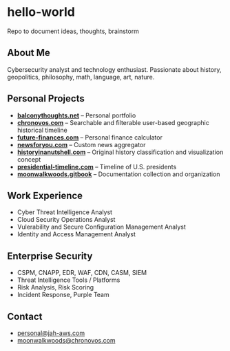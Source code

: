 # hello-world
Repo to document ideas, thoughts, brainstorm

## About Me
Cybersecurity analyst and technology enthusiast. 
Passionate about history, geopolitics, philosophy, math, language, art, nature.

## Personal Projects 
- **[balconythoughts.net](https://balconythoughts.net)** – Personal portfolio
- **[chronovos.com](https://chronovos.com)** – Searchable and filterable user-based geographic historical timeline
- **[future-finances.com](https://future-finances.com)** – Personal finance calculator
- **[newsforyou.com](https://newsforyou.com)** – Custom news aggregator
- **[historyinanutshell.com](https://historyinanutshell.com)** – Original history classification and visualization concept
- **[presidential-timeline.com](https://presidential-timeline.com)** – Timeline of U.S. presidents
- **[moonwalkwoods.gitbook](https://moonwalkwoods.gitbook.io/moonwalkwoods)** – Documentation collection and organization

## Work Experience
- Cyber Threat Intelligence Analyst
- Cloud Security Operations Analyst
- Vulerability and Secure Configuration Management Analyst
- Identity and Access Management Analyst

## Enterprise Security
- CSPM, CNAPP, EDR, WAF, CDN, CASM, SIEM 
- Threat Intelligence Tools / Platforms 
- Risk Analysis, Risk Scoring
- Incident Response, Purple Team

## Contact 
- personal@jah-aws.com
- moonwalkwoods@chronovos.com
